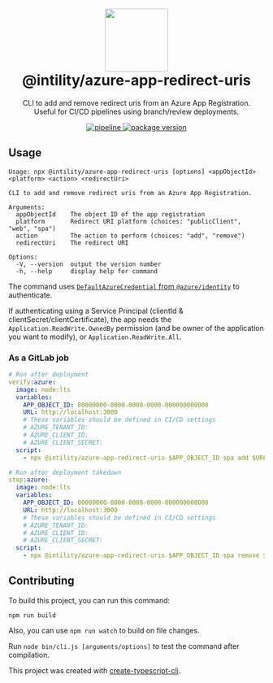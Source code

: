 <h1 align="center">
  <img src="https://avatars.githubusercontent.com/u/35199565" width="124px"/><br/>
  @intility/azure-app-redirect-uris
</h1>

<p align="center">
  CLI to add and remove redirect uris from an Azure App Registration.
  <br />
  Useful for CI/CD pipelines using branch/review deployments.
</p>

<p align="center">
  <a href="https://github.com/Intility/azure-app-redirect-uris/actions">
    <img alt="pipeline" src="https://github.com/Intility/azure-app-redirect-uris/actions/workflows/publish.yml/badge.svg" style="max-width:100%;" />
  </a>
  <a href="https://www.npmjs.com/package/@intility/azure-app-redirect-uris">
    <img alt="package version" src="https://img.shields.io/npm/v/@intility/azure-app-redirect-uris?label=%40intility%2Fazure-app-redirect-uris" style="max-width:100%;" />
  </a>
</p>

## Usage

```
Usage: npx @intility/azure-app-redirect-uris [options] <appObjectId> <platform> <action> <redirectUri>

CLI to add and remove redirect uris from an Azure App Registration.

Arguments:
  appObjectId    The object ID of the app registration
  platform       Redirect URI platform (choices: "publicClient", "web", "spa")
  action         The action to perform (choices: "add", "remove")
  redirectUri    The redirect URI

Options:
  -V, --version  output the version number
  -h, --help     display help for command
```

The command uses [`DefaultAzureCredential` from `@azure/identity`](https://github.com/Azure/azure-sdk-for-js/blob/main/sdk/identity/identity/README.md#defaultazurecredential) to authenticate.

If authenticating using a Service Principal (clientId & clientSecret/clientCertificate), the app needs the `Application.ReadWrite.OwnedBy` permission (and be owner of the application you want to modify), or `Application.ReadWrite.All`.

### As a GitLab job

```yaml
# Run after deployment
verify:azure:
  image: node:lts
  variables:
    APP_OBJECT_ID: 00000000-0000-0000-0000-000000000000
    URL: http://localhost:3000
    # These variables should be defined in CI/CD settings
    # AZURE_TENANT_ID:
    # AZURE_CLIENT_ID:
    # AZURE_CLIENT_SECRET:
  script:
    - npx @intility/azure-app-redirect-uris $APP_OBJECT_ID spa add $URL

# Run after deployment takedown
stop:azure:
  image: node:lts
  variables:
    APP_OBJECT_ID: 00000000-0000-0000-0000-000000000000
    URL: http://localhost:3000
    # These variables should be defined in CI/CD settings
    # AZURE_TENANT_ID:
    # AZURE_CLIENT_ID:
    # AZURE_CLIENT_SECRET:
  script:
    - npx @intility/azure-app-redirect-uris $APP_OBJECT_ID spa remove $URL
```

## Contributing

To build this project, you can run this command:

```
npm run build
```

Also, you can use `npm run watch` to build on file changes.

Run `node bin/cli.js [arguments/options]` to test the command after compilation.

This project was created with [create-typescript-cli](https://github.com/backrunner/create-typescript-cli).
